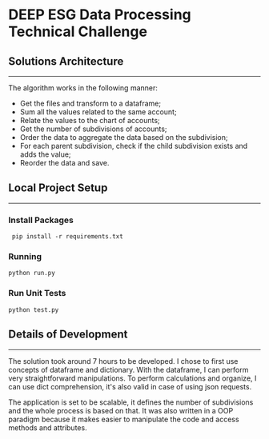 # DEEP ESG Data Processing Technical Challenge


## Solutions Architecture
---

The algorithm works in the following manner:
- Get the files and transform to a dataframe;
- Sum all the values related to the same account;
- Relate the values to the chart of accounts;
- Get the number of subdivisions of accounts;
- Order the data to aggregate the data based on the subdivision;
- For each parent subdivision, check if the child subdivision exists and adds the value;
- Reorder the data and save.


## Local Project Setup  
---

### Install Packages  
  
``` pip install -r requirements.txt```
  
### Running
  
```python run.py```

### Run Unit Tests

```python test.py```

## Details of Development
---

The solution took around 7 hours to be developed. I chose to first use concepts of dataframe and dictionary. With the dataframe, I can perform very straightforward manipulations. To perform calculations and organize, I can use dict comprehension, it's also valid in case of using json requests.

The application is set to be scalable, it defines the number of subdivisions and the whole process is based on that. It was also written in a OOP paradigm because it makes easier to manipulate the code and access methods and attributes.